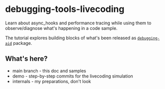 # debugging-tools-livecoding

Learn about async_hooks and performance tracing while using them to observe/diagnose what's happening in a code sample.

The tutorial explores building blocks of what's been released as [`debugging-aid`](https://npmjs.org/package/debugging-aid) package.

## What's here?

- main branch - this doc and samples
- demo - step-by-step commits for the livecoding simulation
- internals - my preparations, don't look